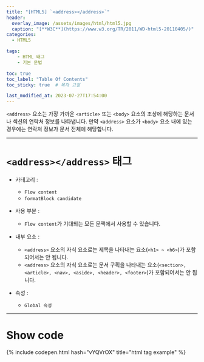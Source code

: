 ```yaml
---
title: "[HTML5] `<address></address>`"
header:
  overlay_image: /assets/images/html/html5.jpg
  caption: "[**W3C**](https://www.w3.org/TR/2011/WD-html5-20110405/)"
categories:
  - HTML5

tags:
    - HTML 태그
    - 기본 문법

toc: true
toc_label: "Table Of Contents"
toc_sticky: true  # 목차 고정

last_modified_at: 2023-07-27T17:54:00
---
```


`<address>` 요소는 가장 가까운 `<article>` 또는 `<body>` 요소의 조상에 해당하는 문서나 섹션의 연락처 정보를 나타냅니다.
만약 `<address>` 요소가 `<body>` 요소 내에 있는 경우에는 연락처 정보가 문서 전체에 해당합니다.

---

# `<address></address>` 태그

- 카테고리 : 
  - `Flow content`
  - `formatBlock candidate`

- 사용 부분 : 
  - `Flow content`가 기대되는 모든 문맥에서 사용할 수 있습니다.

- 내부 요소 : 
  - `<address>` 요소의 자식 요소로는 제목을 나타내는 요소(`<h1> ~ <h6>`)가 포함되어서는 안 됩니다.
  - `<address>` 요소의 자식 요소로는 문서 구획을 나타내는 요소(`<section>, <article>, <nav>, <aside>, <header>, <footer>`)가 포함되어서는 안 됩니다.

- 속성 : 
  - `Global 속성`

---

# Show code
{% include codepen.html hash="vYQVrOX" title="html tag example" %}